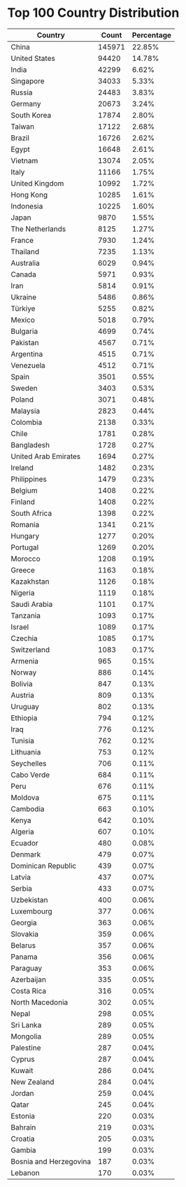 # Top 100 Country Distribution
| Country | Count | Percentage |
|----|----|----|
| China | 145971 | 22.85% |
| United States | 94420 | 14.78% |
| India | 42299 | 6.62% |
| Singapore | 34033 | 5.33% |
| Russia | 24483 | 3.83% |
| Germany | 20673 | 3.24% |
| South Korea | 17874 | 2.80% |
| Taiwan | 17122 | 2.68% |
| Brazil | 16726 | 2.62% |
| Egypt | 16648 | 2.61% |
| Vietnam | 13074 | 2.05% |
| Italy | 11166 | 1.75% |
| United Kingdom | 10992 | 1.72% |
| Hong Kong | 10285 | 1.61% |
| Indonesia | 10225 | 1.60% |
| Japan | 9870 | 1.55% |
| The Netherlands | 8125 | 1.27% |
| France | 7930 | 1.24% |
| Thailand | 7235 | 1.13% |
| Australia | 6029 | 0.94% |
| Canada | 5971 | 0.93% |
| Iran | 5814 | 0.91% |
| Ukraine | 5486 | 0.86% |
| Türkiye | 5255 | 0.82% |
| Mexico | 5018 | 0.79% |
| Bulgaria | 4699 | 0.74% |
| Pakistan | 4567 | 0.71% |
| Argentina | 4515 | 0.71% |
| Venezuela | 4512 | 0.71% |
| Spain | 3501 | 0.55% |
| Sweden | 3403 | 0.53% |
| Poland | 3071 | 0.48% |
| Malaysia | 2823 | 0.44% |
| Colombia | 2138 | 0.33% |
| Chile | 1781 | 0.28% |
| Bangladesh | 1728 | 0.27% |
| United Arab Emirates | 1694 | 0.27% |
| Ireland | 1482 | 0.23% |
| Philippines | 1479 | 0.23% |
| Belgium | 1408 | 0.22% |
| Finland | 1408 | 0.22% |
| South Africa | 1398 | 0.22% |
| Romania | 1341 | 0.21% |
| Hungary | 1277 | 0.20% |
| Portugal | 1269 | 0.20% |
| Morocco | 1208 | 0.19% |
| Greece | 1163 | 0.18% |
| Kazakhstan | 1126 | 0.18% |
| Nigeria | 1119 | 0.18% |
| Saudi Arabia | 1101 | 0.17% |
| Tanzania | 1093 | 0.17% |
| Israel | 1089 | 0.17% |
| Czechia | 1085 | 0.17% |
| Switzerland | 1083 | 0.17% |
| Armenia | 965 | 0.15% |
| Norway | 886 | 0.14% |
| Bolivia | 847 | 0.13% |
| Austria | 809 | 0.13% |
| Uruguay | 802 | 0.13% |
| Ethiopia | 794 | 0.12% |
| Iraq | 776 | 0.12% |
| Tunisia | 762 | 0.12% |
| Lithuania | 753 | 0.12% |
| Seychelles | 706 | 0.11% |
| Cabo Verde | 684 | 0.11% |
| Peru | 676 | 0.11% |
| Moldova | 675 | 0.11% |
| Cambodia | 663 | 0.10% |
| Kenya | 642 | 0.10% |
| Algeria | 607 | 0.10% |
| Ecuador | 480 | 0.08% |
| Denmark | 479 | 0.07% |
| Dominican Republic | 439 | 0.07% |
| Latvia | 437 | 0.07% |
| Serbia | 433 | 0.07% |
| Uzbekistan | 400 | 0.06% |
| Luxembourg | 377 | 0.06% |
| Georgia | 363 | 0.06% |
| Slovakia | 359 | 0.06% |
| Belarus | 357 | 0.06% |
| Panama | 356 | 0.06% |
| Paraguay | 353 | 0.06% |
| Azerbaijan | 335 | 0.05% |
| Costa Rica | 316 | 0.05% |
| North Macedonia | 302 | 0.05% |
| Nepal | 298 | 0.05% |
| Sri Lanka | 289 | 0.05% |
| Mongolia | 289 | 0.05% |
| Palestine | 287 | 0.04% |
| Cyprus | 287 | 0.04% |
| Kuwait | 286 | 0.04% |
| New Zealand | 284 | 0.04% |
| Jordan | 259 | 0.04% |
| Qatar | 245 | 0.04% |
| Estonia | 220 | 0.03% |
| Bahrain | 219 | 0.03% |
| Croatia | 205 | 0.03% |
| Gambia | 199 | 0.03% |
| Bosnia and Herzegovina | 187 | 0.03% |
| Lebanon | 170 | 0.03% |
